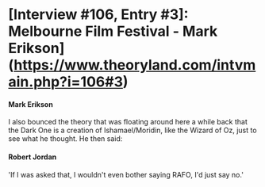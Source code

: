 # [Interview #106, Entry #3]: Melbourne Film Festival - Mark Erikson](https://www.theoryland.com/intvmain.php?i=106#3)

#### Mark Erikson

I also bounced the theory that was floating around here a while back that the Dark One is a creation of Ishamael/Moridin, like the Wizard of Oz, just to see what he thought. He then said:

#### Robert Jordan

'If I was asked that, I wouldn't even bother saying RAFO, I'd just say no.'

